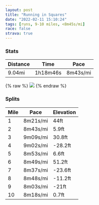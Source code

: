 ```yaml
---
layout: post
title: "Running in Squares"
date: "2022-02-11 15:10:24"
tags: [runs, 9-10 miles, <8m45s/mi]
race: false
strava: true
---
```


### Stats

| Distance | Time | Pace |
|----------|------|------|
|9.04mi|1h18m46s|8m43s/mi|

{% raw %}
<img src='https://maps.googleapis.com/maps/api/staticmap?maptype=roadmap&path=enc:kbwwFvhsbMt@uB@[{@eAQEO[NY?WX]pCCJWb@eB@eCd@iA@kAE[GM_AQ}BwBiBkAcA{AJCa@q@Ga@g@]eA[sAu@eAQ{AqA}@c@c@q@s@@Q]]Aq@[U@g@S_AkAmAm@]aAy@OW]Ye@kAc@U]WMgBm@wByAsBaAy@[Yo@i@G[WQi@m@K_@UQm@]]oAi@W]cAUSc@WUi@I[UkAYe@a@y@]OKi@cACeA]mAJo@Re@j@cBG]F_@l@}ApAuDvDoLNs@zAoE~@aCLm@r@wBH_@MW_@Ka@Y[c@Ca@FwAK]iAY}Ay@MW_@[mBo@_BkAeA_A_Be@LAK[qAuA{Ae@q@o@mAm@iAaAmAq@gAqAw@]eAs@yAuAgBeAgBu@eBiAcDyCoAy@eDwAqA{@qGmFaDkBwAoAaBs@gBsAqAe@i@s@_BgAiBgAeDeBu@o@oAq@cAcAaGqDyCuBiEaCsByAY]s@e@g@Q_@c@{@k@YGkAy@eAg@eJkHyBcA[]{@e@g@c@sDyBi@Uc@c@iMaI_@c@{@m@}DyBUCITk@FQRY`Ba@lAg@fCiBhFo@tAc@`Bm@jBq@zAU`AwAnE[`B[~@m@jAm@tB`@bBLTfFzDz@d@l@NnAjA`DtBjAh@p@n@rF|Df@RjEvCbAh@tHhFnBpA|D|BvAn@`A`Ap@XlA|@j@VjAhAbCnAx@d@nCzBbBz@hChBXZ`GzDtBfA^^hFjDZP~@JlAhAT`@b@Nx@v@pAn@tB`BrH|Ed@Xb@Fl@n@jAd@tDtCjCbBv@TfEzCbBxAfCzAbAz@pCxATGXl@|C~B|@d@`BnAnB|@jAn@hBvAn@r@z@d@VTGr@HRv@f@lAF^?f@_@n@`AVTdAXNRERWPs@`Ai@X{BdGBQzA}Bh@YZq@~ARZOnBOzANn@r@lBnAPF`@MRDNVx@XhAlAVDR\d@NFLEZTh@^\nEhC|@z@hAr@XHTVv@Z~BvAf@PPXk@`A_@^[f@Sj@Kl@]v@Q|@yAzDC^XVl@R`@`@P?VRHCPLZArA|@h@j@RFh@d@vBt@zAbB|@j@`Bf@DLSVDNRBv@b@lAfAB\t@X^Vj@z@nAv@Nb@m@|@S`AwA|D&key=AIzaSyC1MId7bFpkLXNAaYhBSTb8jLyiSqzbDtM&size=800x800&markers=color:yellow|label:S|40.75574,-73.9958&markers=color:green|label:F|40.75606000000001,-73.99664999999996'>
{% endraw %}

### Splits

| Mile | Pace | Elevation |
|------|------|-----------|
|1|8m21s/mi|44ft|
|2|8m43s/mi|5.9ft|
|3|9m09s/mi|30.8ft|
|4|9m02s/mi|-28.2ft|
|5|8m53s/mi|6.6ft|
|6|8m49s/mi|51.2ft|
|7|8m37s/mi|-23.6ft|
|8|8m48s/mi|-11.2ft|
|9|8m03s/mi|-21ft|
|10|8m18s/mi|0.7ft|
